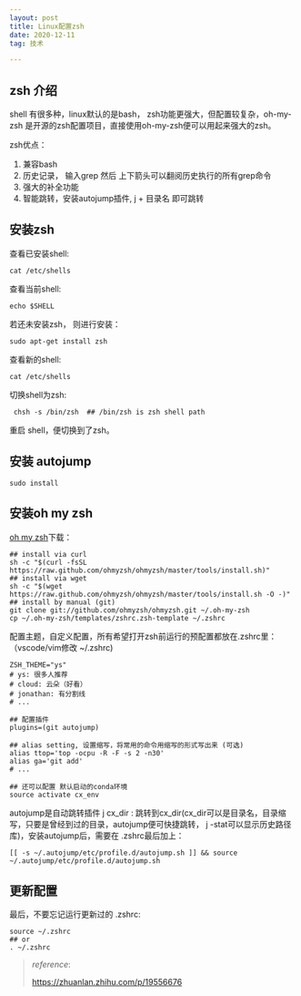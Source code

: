 ```yaml
---
layout: post
title: Linux配置zsh
date: 2020-12-11 
tag: 技术

---
```




## zsh 介绍

shell 有很多种，linux默认的是bash， zsh功能更强大，但配置较复杂，oh-my-zsh 是开源的zsh配置项目，直接使用oh-my-zsh便可以用起来强大的zsh。

zsh优点：

1. 兼容bash
2. 历史记录， 输入grep 然后 上下箭头可以翻阅历史执行的所有grep命令
3. 强大的补全功能
4. 智能跳转，安装autojump插件, j + 目录名 即可跳转

## 安装zsh

查看已安装shell:

`cat /etc/shells`

查看当前shell:

`echo $SHELL`

若还未安装zsh， 则进行安装：

`sudo apt-get install zsh`

查看新的shell:

`cat /etc/shells`

切换shell为zsh:

` chsh -s /bin/zsh  ## /bin/zsh is zsh shell path`

重启 shell，便切换到了zsh。

## 安装 autojump

```
sudo install 
```



## 安装oh my zsh

[oh my zsh](https://ohmyz.sh/)下载：

```shell
## install via curl
sh -c "$(curl -fsSL https://raw.github.com/ohmyzsh/ohmyzsh/master/tools/install.sh)"
## install via wget
sh -c "$(wget https://raw.github.com/ohmyzsh/ohmyzsh/master/tools/install.sh -O -)"
## install by manual (git)
git clone git://github.com/ohmyzsh/ohmyzsh.git ~/.oh-my-zsh 
cp ~/.oh-my-zsh/templates/zshrc.zsh-template ~/.zshrc
```

配置主题，自定义配置，所有希望打开zsh前运行的预配置都放在.zshrc里：（vscode/vim修改 ~/.zshrc)

```shell
ZSH_THEME="ys" 
# ys: 很多人推荐
# cloud: 云朵（好看）
# jonathan: 有分割线
# ...

## 配置插件 
plugins=(git autojump)

## alias setting, 设置缩写，将常用的命令用缩写的形式写出来 (可选)
alias ttop='top -ocpu -R -F -s 2 -n30'
alias ga='git add'
# ...

## 还可以配置 默认启动的conda环境
source activate cx_env
```

autojump是自动跳转插件  j cx_dir : 跳转到cx_dir(cx_dir可以是目录名，目录缩写，只要是曾经到过的目录，autojump便可快捷跳转， j -stat可以显示历史路径库)，安装autojump后，需要在 .zshrc最后加上：

`[[ -s ~/.autojump/etc/profile.d/autojump.sh ]] && source ~/.autojump/etc/profile.d/autojump.sh`



## 更新配置

最后，不要忘记运行更新过的 .zshrc:

```shell
source ~/.zshrc
## or 
. ~/.zshrc
```



>*reference*:
>
>https://zhuanlan.zhihu.com/p/19556676


